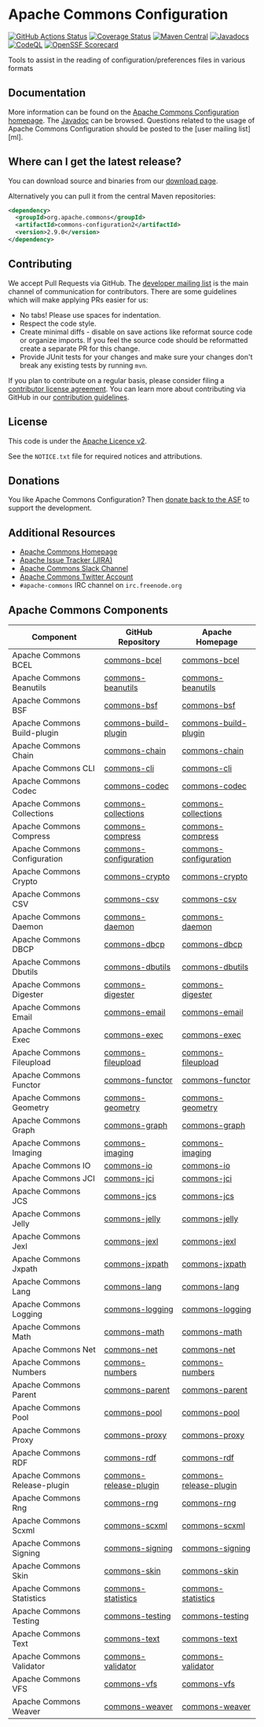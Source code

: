 <!---
 Licensed to the Apache Software Foundation (ASF) under one or more
 contributor license agreements.  See the NOTICE file distributed with
 this work for additional information regarding copyright ownership.
 The ASF licenses this file to You under the Apache License, Version 2.0
 (the "License"); you may not use this file except in compliance with
 the License.  You may obtain a copy of the License at

      http://www.apache.org/licenses/LICENSE-2.0

 Unless required by applicable law or agreed to in writing, software
 distributed under the License is distributed on an "AS IS" BASIS,
 WITHOUT WARRANTIES OR CONDITIONS OF ANY KIND, either express or implied.
 See the License for the specific language governing permissions and
 limitations under the License.
-->
<!---
 +======================================================================+
 |****                                                              ****|
 |****      THIS FILE IS GENERATED BY THE COMMONS BUILD PLUGIN      ****|
 |****                    DO NOT EDIT DIRECTLY                      ****|
 |****                                                              ****|
 +======================================================================+
 | TEMPLATE FILE: readme-md-template.md                                 |
 | commons-build-plugin/trunk/src/main/resources/commons-xdoc-templates |
 +======================================================================+
 |                                                                      |
 | 1) Re-generate using: mvn commons-build:readme-md                    |
 |                                                                      |
 | 2) Set the following properties in the component's pom:              |
 |    - commons.componentid (required, alphabetic, lower case)          |
 |    - commons.release.version (required)                              |
 |                                                                      |
 | 3) Example Properties                                                |
 |                                                                      |
 |  <properties>                                                        |
 |    <commons.componentid>math</commons.componentid>                   |
 |    <commons.release.version>1.2</commons.release.version>            |
 |  </properties>                                                       |
 |                                                                      |
 +======================================================================+
--->
Apache Commons Configuration
===================

[![GitHub Actions Status](https://github.com/apache/commons-configuration/workflows/Java%20CI/badge.svg)](https://github.com/apache/commons-configuration/actions)
[![Coverage Status](https://codecov.io/gh/apache/commons-configuration/branch/master/graph/badge.svg)](https://app.codecov.io/gh/apache/commons-configuration)
[![Maven Central](https://maven-badges.herokuapp.com/maven-central/org.apache.commons/commons-configuration2/badge.svg?gav=true)](https://maven-badges.herokuapp.com/maven-central/org.apache.commons/commons-configuration2/?gav=true)
[![Javadocs](https://javadoc.io/badge/org.apache.commons/commons-configuration2/2.9.0.svg)](https://javadoc.io/doc/org.apache.commons/commons-configuration2/2.9.0)
[![CodeQL](https://github.com/apache/commons-configuration/workflows/CodeQL/badge.svg)](https://github.com/apache/commons-configuration/actions/workflows/codeql-analysis.yml?query=workflow%3ACodeQL)
[![OpenSSF Scorecard](https://api.securityscorecards.dev/projects/github.com/apache/commons-configuration/badge)](https://api.securityscorecards.dev/projects/github.com/apache/commons-configuration)

Tools to assist in the reading of configuration/preferences files in
        various formats

Documentation
-------------

More information can be found on the [Apache Commons Configuration homepage](https://commons.apache.org/proper/commons-configuration).
The [Javadoc](https://commons.apache.org/proper/commons-configuration/apidocs) can be browsed.
Questions related to the usage of Apache Commons Configuration should be posted to the [user mailing list][ml].

Where can I get the latest release?
-----------------------------------
You can download source and binaries from our [download page](https://commons.apache.org/proper/commons-configuration/download_configuration.cgi).

Alternatively you can pull it from the central Maven repositories:

```xml
<dependency>
  <groupId>org.apache.commons</groupId>
  <artifactId>commons-configuration2</artifactId>
  <version>2.9.0</version>
</dependency>
```

Contributing
------------

We accept Pull Requests via GitHub. The [developer mailing list](https://commons.apache.org/mail-lists.html) is the main channel of communication for contributors.
There are some guidelines which will make applying PRs easier for us:
+ No tabs! Please use spaces for indentation.
+ Respect the code style.
+ Create minimal diffs - disable on save actions like reformat source code or organize imports. If you feel the source code should be reformatted create a separate PR for this change.
+ Provide JUnit tests for your changes and make sure your changes don't break any existing tests by running ```mvn```.

If you plan to contribute on a regular basis, please consider filing a [contributor license agreement](https://www.apache.org/licenses/#clas).
You can learn more about contributing via GitHub in our [contribution guidelines](CONTRIBUTING.md).

License
-------
This code is under the [Apache Licence v2](https://www.apache.org/licenses/LICENSE-2.0).

See the `NOTICE.txt` file for required notices and attributions.

Donations
---------
You like Apache Commons Configuration? Then [donate back to the ASF](https://www.apache.org/foundation/contributing.html) to support the development.

Additional Resources
--------------------

+ [Apache Commons Homepage](https://commons.apache.org/)
+ [Apache Issue Tracker (JIRA)](https://issues.apache.org/jira/browse/CONFIGURATION)
+ [Apache Commons Slack Channel](https://the-asf.slack.com/archives/C60NVB8AD)
+ [Apache Commons Twitter Account](https://twitter.com/ApacheCommons)
+ `#apache-commons` IRC channel on `irc.freenode.org`

Apache Commons Components
-------------------------

| Component | GitHub Repository | Apache Homepage |
| --------- | ----------------- | ----------------|
| Apache Commons BCEL | [commons-bcel](https://github.com/apache/commons-bcel) | [commons-bcel](https://commons.apache.org/proper/commons-bcel) |
| Apache Commons Beanutils | [commons-beanutils](https://github.com/apache/commons-beanutils) | [commons-beanutils](https://commons.apache.org/proper/commons-beanutils) |
| Apache Commons BSF | [commons-bsf](https://github.com/apache/commons-bsf) | [commons-bsf](https://commons.apache.org/proper/commons-bsf) |
| Apache Commons Build-plugin | [commons-build-plugin](https://github.com/apache/commons-build-plugin) | [commons-build-plugin](https://commons.apache.org/proper/commons-build-plugin) |
| Apache Commons Chain | [commons-chain](https://github.com/apache/commons-chain) | [commons-chain](https://commons.apache.org/proper/commons-chain) |
| Apache Commons CLI | [commons-cli](https://github.com/apache/commons-cli) | [commons-cli](https://commons.apache.org/proper/commons-cli) |
| Apache Commons Codec | [commons-codec](https://github.com/apache/commons-codec) | [commons-codec](https://commons.apache.org/proper/commons-codec) |
| Apache Commons Collections | [commons-collections](https://github.com/apache/commons-collections) | [commons-collections](https://commons.apache.org/proper/commons-collections) |
| Apache Commons Compress | [commons-compress](https://github.com/apache/commons-compress) | [commons-compress](https://commons.apache.org/proper/commons-compress) |
| Apache Commons Configuration | [commons-configuration](https://github.com/apache/commons-configuration) | [commons-configuration](https://commons.apache.org/proper/commons-configuration) |
| Apache Commons Crypto | [commons-crypto](https://github.com/apache/commons-crypto) | [commons-crypto](https://commons.apache.org/proper/commons-crypto) |
| Apache Commons CSV | [commons-csv](https://github.com/apache/commons-csv) | [commons-csv](https://commons.apache.org/proper/commons-csv) |
| Apache Commons Daemon | [commons-daemon](https://github.com/apache/commons-daemon) | [commons-daemon](https://commons.apache.org/proper/commons-daemon) |
| Apache Commons DBCP | [commons-dbcp](https://github.com/apache/commons-dbcp) | [commons-dbcp](https://commons.apache.org/proper/commons-dbcp) |
| Apache Commons Dbutils | [commons-dbutils](https://github.com/apache/commons-dbutils) | [commons-dbutils](https://commons.apache.org/proper/commons-dbutils) |
| Apache Commons Digester | [commons-digester](https://github.com/apache/commons-digester) | [commons-digester](https://commons.apache.org/proper/commons-digester) |
| Apache Commons Email | [commons-email](https://github.com/apache/commons-email) | [commons-email](https://commons.apache.org/proper/commons-email) |
| Apache Commons Exec | [commons-exec](https://github.com/apache/commons-exec) | [commons-exec](https://commons.apache.org/proper/commons-exec) |
| Apache Commons Fileupload | [commons-fileupload](https://github.com/apache/commons-fileupload) | [commons-fileupload](https://commons.apache.org/proper/commons-fileupload) |
| Apache Commons Functor | [commons-functor](https://github.com/apache/commons-functor) | [commons-functor](https://commons.apache.org/proper/commons-functor) |
| Apache Commons Geometry | [commons-geometry](https://github.com/apache/commons-geometry) | [commons-geometry](https://commons.apache.org/proper/commons-geometry) |
| Apache Commons Graph | [commons-graph](https://github.com/apache/commons-graph) | [commons-graph](https://commons.apache.org/proper/commons-graph) |
| Apache Commons Imaging | [commons-imaging](https://github.com/apache/commons-imaging) | [commons-imaging](https://commons.apache.org/proper/commons-imaging) |
| Apache Commons IO | [commons-io](https://github.com/apache/commons-io) | [commons-io](https://commons.apache.org/proper/commons-io) |
| Apache Commons JCI | [commons-jci](https://github.com/apache/commons-jci) | [commons-jci](https://commons.apache.org/proper/commons-jci) |
| Apache Commons JCS | [commons-jcs](https://github.com/apache/commons-jcs) | [commons-jcs](https://commons.apache.org/proper/commons-jcs) |
| Apache Commons Jelly | [commons-jelly](https://github.com/apache/commons-jelly) | [commons-jelly](https://commons.apache.org/proper/commons-jelly) |
| Apache Commons Jexl | [commons-jexl](https://github.com/apache/commons-jexl) | [commons-jexl](https://commons.apache.org/proper/commons-jexl) |
| Apache Commons Jxpath | [commons-jxpath](https://github.com/apache/commons-jxpath) | [commons-jxpath](https://commons.apache.org/proper/commons-jxpath) |
| Apache Commons Lang | [commons-lang](https://github.com/apache/commons-lang) | [commons-lang](https://commons.apache.org/proper/commons-lang) |
| Apache Commons Logging | [commons-logging](https://github.com/apache/commons-logging) | [commons-logging](https://commons.apache.org/proper/commons-logging) |
| Apache Commons Math | [commons-math](https://github.com/apache/commons-math) | [commons-math](https://commons.apache.org/proper/commons-math) |
| Apache Commons Net | [commons-net](https://github.com/apache/commons-net) | [commons-net](https://commons.apache.org/proper/commons-net) |
| Apache Commons Numbers | [commons-numbers](https://github.com/apache/commons-numbers) | [commons-numbers](https://commons.apache.org/proper/commons-numbers) |
| Apache Commons Parent | [commons-parent](https://github.com/apache/commons-parent) | [commons-parent](https://commons.apache.org/proper/commons-parent) |
| Apache Commons Pool | [commons-pool](https://github.com/apache/commons-pool) | [commons-pool](https://commons.apache.org/proper/commons-pool) |
| Apache Commons Proxy | [commons-proxy](https://github.com/apache/commons-proxy) | [commons-proxy](https://commons.apache.org/proper/commons-proxy) |
| Apache Commons RDF | [commons-rdf](https://github.com/apache/commons-rdf) | [commons-rdf](https://commons.apache.org/proper/commons-rdf) |
| Apache Commons Release-plugin | [commons-release-plugin](https://github.com/apache/commons-release-plugin) | [commons-release-plugin](https://commons.apache.org/proper/commons-release-plugin) |
| Apache Commons Rng | [commons-rng](https://github.com/apache/commons-rng) | [commons-rng](https://commons.apache.org/proper/commons-rng) |
| Apache Commons Scxml | [commons-scxml](https://github.com/apache/commons-scxml) | [commons-scxml](https://commons.apache.org/proper/commons-scxml) |
| Apache Commons Signing | [commons-signing](https://github.com/apache/commons-signing) | [commons-signing](https://commons.apache.org/proper/commons-signing) |
| Apache Commons Skin | [commons-skin](https://github.com/apache/commons-skin) | [commons-skin](https://commons.apache.org/proper/commons-skin) |
| Apache Commons Statistics | [commons-statistics](https://github.com/apache/commons-statistics) | [commons-statistics](https://commons.apache.org/proper/commons-statistics) |
| Apache Commons Testing | [commons-testing](https://github.com/apache/commons-testing) | [commons-testing](https://commons.apache.org/proper/commons-testing) |
| Apache Commons Text | [commons-text](https://github.com/apache/commons-text) | [commons-text](https://commons.apache.org/proper/commons-text) |
| Apache Commons Validator | [commons-validator](https://github.com/apache/commons-validator) | [commons-validator](https://commons.apache.org/proper/commons-validator) |
| Apache Commons VFS | [commons-vfs](https://github.com/apache/commons-vfs) | [commons-vfs](https://commons.apache.org/proper/commons-vfs) |
| Apache Commons Weaver | [commons-weaver](https://github.com/apache/commons-weaver) | [commons-weaver](https://commons.apache.org/proper/commons-weaver) |
